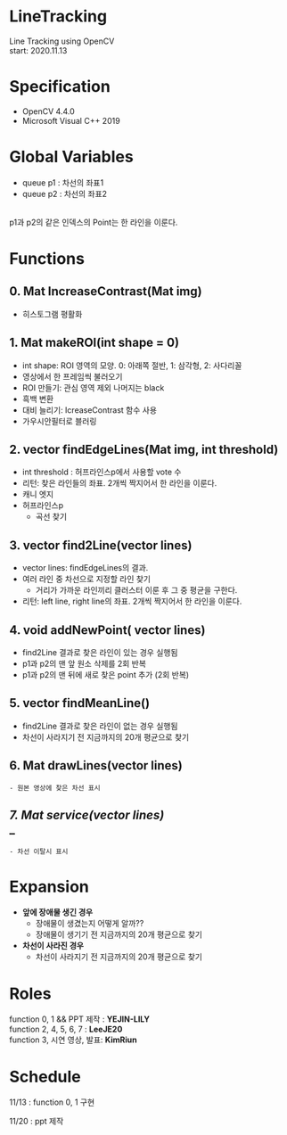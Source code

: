 # LineTracking
Line Tracking using OpenCV <br>
start: 2020.11.13

# Specification
* OpenCV 4.4.0
* Microsoft Visual C++ 2019

# Global Variables
- queue<Point> p1 : 차선의 좌표1
- queue<Point> p2 : 차선의 좌표2
<br>
p1과 p2의 같은 인덱스의 Point는 한 라인을 이룬다.
  



# Functions
## __0. Mat IncreaseContrast(Mat img) <br>__
- 히스토그램 평활화

## __1. Mat makeROI(int shape = 0) <br>__
- int shape: ROI 영역의 모양. 0: 아래쪽 절반, 1: 삼각형, 2: 사다리꼴
- 영상에서 한 프레임씩 불러오기
- ROI 만들기: 관심 영역 제외 나머지는 black
- 흑백 변환
- 대비 늘리기: IcreaseContrast 함수 사용
- 가우시안필터로 블러링

## __2. vector<Point> findEdgeLines(Mat img, int threshold) <br>__
  - int threshold : 허프라인스p에서 사용할 vote 수
  - 리턴: 찾은 라인들의 좌표. 2개씩 짝지어서 한 라인을 이룬다.
  - 캐니 엣지
  - 허프라인스p
    + 곡선 찾기

## __3. vector<Point> find2Line(vector<Point> lines) <br>__
   - vector<Point> lines: findEdgeLines의 결과.
   - 여러 라인 중 차선으로 지정할 라인 찾기
      + 거리가 가까운 라인끼리 클러스터 이룬 후 그 중 평균을 구한다.
   - 리턴: left line, right line의 좌표. 2개씩 짝지어서 한 라인을 이룬다.

## __4. void addNewPoint( vector<Point> lines) <br>__
  - find2Line 결과로 찾은 라인이 있는 경우 실행됨
  - p1과 p2의 맨 앞 원소 삭제를 2회 반복
  - p1과 p2의 맨 뒤에 새로 찾은 point 추가 (2회 반복)

## __5. vector<Point> findMeanLine() <br>__
   - find2Line 결과로 찾은 라인이 없는 경우 실행됨
   - 차선이 사라지기 전 지금까지의 20개 평균으로 찾기

## __6. Mat drawLines(vector<Point> lines) <br>__
    - 원본 영상에 찾은 차선 표시
  
## _7. Mat service(vector<Point> lines) <br>__
    - 차선 이탈시 표시
  

# Expansion
* __앞에 장애물 생긴 경우__
  - 장애물이 생겼는지 어떻게 알까??
  - 장애물이 생기기 전 지금까지의 20개 평균으로 찾기
* __차선이 사라진 경우__
  - 차선이 사라지기 전 지금까지의 20개 평균으로 찾기
  

# Roles
function 0, 1 &&  PPT 제작 : __YEJIN-LILY<br>__
function 2, 4, 5, 6, 7 : __LeeJE20<br>__
function 3, 시연 영상, 발표: __KimRiun<br>__


# Schedule
11/13 : function 0, 1 구현

11/20 : ppt 제작
  
